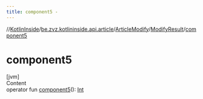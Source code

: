 ```yaml
---
title: component5 -
---
```

//[KotlinInside](../../../index.md)/[be.zvz.kotlininside.api.article](../../index.md)/[ArticleModify](../index.md)/[ModifyResult](index.md)/[component5](component5.md)



# component5  
[jvm]  
Content  
operator fun [component5](component5.md)(): [Int](https://kotlinlang.org/api/latest/jvm/stdlib/kotlin/-int/index.html)  



